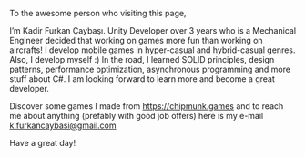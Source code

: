 To the awesome person who visiting this page, 

I’m Kadir Furkan Çaybaşı. Unity Developer over 3 years who is a Mechanical Engineer decided that working on games more fun than working on aircrafts! 
I develop mobile games in hyper-casual and hybrid-casual genres. Also, I develop myself :) In the road, I learned SOLID principles, design patterns, performance optimization, asynchronous programming and more stuff about C#. I am looking forward to learn more and become a great developer.

Discover some games I made from https://chipmunk.games and to reach me about anything (prefably with good job offers) here is my e-mail k.furkancaybasi@gmail.com 

Have a great day! 

<!---
kcaybasi/kcaybasi is a ✨ special ✨ repository because its `README.md` (this file) appears on your GitHub profile.
You can click the Preview link to take a look at your changes.
--->
